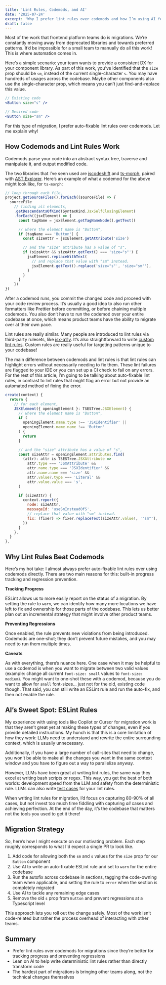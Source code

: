 ```yaml
---
title: 'Lint Rules, Codemods, and AI'
date: '2025-07-24'
excerpt: 'Why I prefer lint rules over codemods and how I’m using AI for migrations.'
draft: false
---
```


Most of the work that frontend platform teams do is migrations. We’re constantly moving away from deprecated libraries and towards preferred patterns. It’d be impossible for a small team to manually do all this work! This is where automation comes in.

Here’s a simple scenario: your team wants to provide a consistent DX for your component library. As part of this work, you’ve identified that the `size` prop should be `sm`, instead of the current single-character `s`. You may have hundreds of usages across the codebase. Maybe other components also use the single-character prop, which means you can’t just find-and-replace this value.

```jsx
// Existing code
<Button size="s" />

// Desired code
<Button size="sm" />
```

For this type of migration, I prefer auto-fixable lint rules over codemods. Let me explain why!

## How Codemods and Lint Rules Work

Codemods parse your code into an abstract syntax tree, traverse and manipulate it, and output modified code.

The two libraries that I’ve seen used are [jscodeshift](https://github.com/facebook/jscodeshift) and [ts-morph](https://ts-morph.com/), paired with [AST Explorer](https://astexplorer.net/). Here’s an example of what a codemod for the above might look like, for `ts-morph`:

```javascript
// loop through each file,
project.getSourceFiles().forEach((sourceFile) => {
  sourceFile
    // finding all elements,
    .getDescendantsOfKind(SyntaxKind.JsxSelfClosingElement)
    .forEach((jsxElement) => {
      const tagName = jsxElement.getTagNameNode().getText()

      // where the element name is "Button",
      if (tagName === 'Button') {
        const sizeAttr = jsxElement.getAttribute('size')

        // and the "size" attribute has a value of "s",
        if (sizeAttr && sizeAttr.getText() === 'size="s"') {
          jsxElement.replaceWithText(
            // and replace that value with "sm" instead.
            jsxElement.getText().replace('size="s"', 'size="sm"'),
          )
        }
      }
    })
})
```

After a codemod runs, you commit the changed code and proceed with your code review process. It’s usually a good idea to also run other formatters like Prettier before committing, or before chaining multiple codemods. You also don’t have to run the codemod over your entire codebase at once, which means product teams have the ability to migrate over at their own pace.

Lint rules are really similar. Many people are introduced to lint rules via third-party rulesets, like [jsx-a11y](https://github.com/jsx-eslint/eslint-plugin-jsx-a11y). It’s also straightforward to write [custom lint rules](https://eslint.org/docs/latest/extend/custom-rules). Custom rules are really useful for targeting patterns unique to your codebase!

The main difference between codemods and lint rules is that lint rules can highlight errors without necessarily needing to fix them. These lint failures are flagged to your IDE or you can set up a CI check to fail on any errors. For the rest of this article, I’m going to be talking about auto-fixable lint rules, in contrast to lint rules that might flag an error but not provide an automated method of fixing the error.

```javascript
create(context) {
  return {
    // for each element,
    JSXElement({ openingElement }: TSESTree.JSXElement) {
      // where the element name is "Button",
      if (
        openingElement.name.type !== 'JSXIdentifier' ||
        openingElement.name.name !== 'Button'
      ) {
        return
      }

      // and the "size" attribute has a value of "s",
      const sizeAttr = openingElement.attributes.find(
        (attr): attr is TSESTree.JSXAttribute =>
          attr.type === 'JSXAttribute' &&
          attr.name.type === 'JSXIdentifier' &&
          attr.name.name === 'size' &&
          attr.value?.type === 'Literal' &&
          attr.value.value === 's',
      )

      if (sizeAttr) {
        context.report({
          node: sizeAttr,
          messageId: 'useSmInsteadOfS',
          // replace that value with "sm" instead.
          fix: (fixer) => fixer.replaceText(sizeAttr.value!, '"sm"'),
        })
      }
    },
  }
},
```

## Why Lint Rules Beat Codemods

Here’s my hot take: I almost always prefer auto-fixable lint rules over using codemods directly. There are two main reasons for this: built-in progress tracking and regression prevention.

**Tracking Progress**

ESLint allows us to more easily report on the status of a migration. By setting the rule to `warn`, we can identify how many more locations we have left to fix and ownership for those parts of the codebase. This lets us better plan out an incremental strategy that might involve other product teams.

**Preventing Regressions**

Once enabled, the rule prevents new violations from being introduced. Codemods are one-shot; they don’t prevent future mistakes, and you may need to run them multiple times.

**Caveats**

As with everything, there’s nuance here. One case when it may be helpful to use a codemod is when you want to migrate between two valid values (example: change all current `font-size: small` values to `font-size: medium`). You might want to one-shot these with a codemod, because you do want to allow for `small` font-sizes... just not for the old, existing code though. That said, you can still write an ESLint rule and run the auto-fix, and then not enable the rule.

## AI’s Sweet Spot: ESLint Rules

My experience with using tools like Copilot or Cursor for migration work is that they aren’t great yet at making these types of changes, even if you provide detailed instructions. My hunch is that this is a core limitation of how they work: LLMs need to understand and rewrite the entire surrounding context, which is usually unnecessary.

Additionally, if you have a large number of call-sites that need to change, you won’t be able to make all the changes you want in the same context window and you have to figure out a way to parallelize anyway.

However, LLMs have been great at writing lint rules, the same way they excel at writing bash scripts or regex. This way, you get the best of both worlds: development speed from the LLM and safety from the deterministic rule. LLMs can also write [test cases](https://eslint.org/docs/latest/integrate/nodejs-api#ruletester) for your lint rules.

When writing lint rules for migration, I’d focus on capturing 80-90% of all cases, but not invest too much time fiddling with capturing _all_ cases and achieving perfection. At the end of the day, it’s the codebase that matters not the tools you used to get it there!

## Migration Strategy

So, here’s how I might execute on our motivating problem. Each step roughly corresponds to what I'd expect a single PR to look like.

1. Add code for allowing both the `sm` and `s` values for the `size` prop for our `Button` component
2. Use AI to write an auto-fixable ESLint rule and set to `warn` for the entire codebase
3. Run the autofix across codebase in sections, tagging the code-owning team when applicable, and setting the rule to `error` when the section is completely migrated
4. Use AI to tackle any remaining edge cases
5. Remove the old `s` prop from `Button` and prevent regressions at a Typescript level

This approach lets you roll out the change safely. Most of the work isn’t code-related but rather the process overhead of interacting with other teams.

## Summary

- Prefer lint rules over codemods for migrations since they’re better for tracking progress and preventing regressions
- Lean on AI to help write deterministic lint rules rather than directly transform code
- The hardest part of migrations is bringing other teams along, not the technical changes themselves
